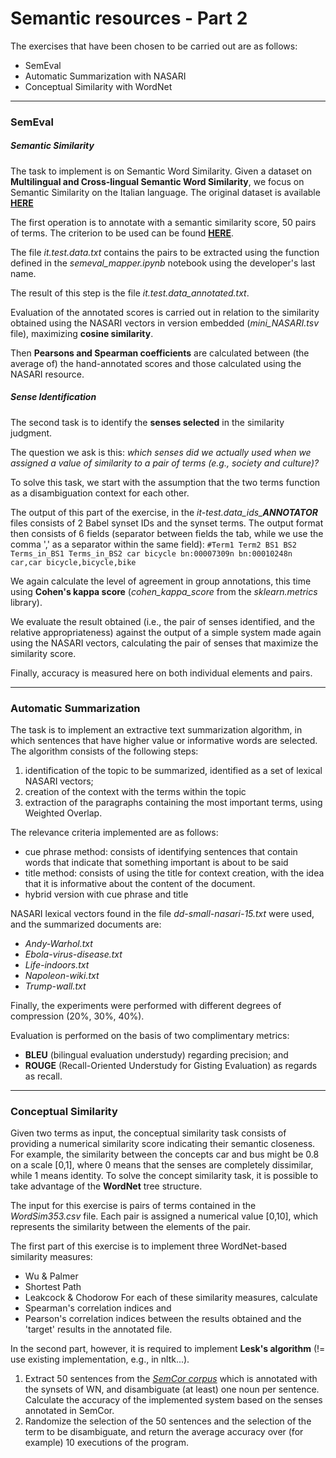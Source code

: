 # Semantic resources - Part 2

The exercises that have been chosen to be carried out are as follows: 

- SemEval 
- Automatic Summarization with NASARI
- Conceptual Similarity with WordNet 

***
### SemEval 
##### Semantic Similarity

The task to implement is on Semantic Word Similarity. 
Given a dataset on **Multilingual and Cross-lingual Semantic Word Similarity**, we focus on Semantic Similarity on the Italian language. 
The original dataset is available **[HERE](http://alt.qcri.org/semeval2017/task2/)**

The first operation is to annotate with a semantic similarity score, 50
pairs of terms. The criterion to be used can be found **[HERE](https://alt.qcri.org/semeval2017/task2/index.php?id=data-and-tools)**. 

The file *it.test.data.txt* contains the pairs to be extracted using the function defined in the *semeval_mapper.ipynb* notebook using the developer's last name. 

The result of this step is the file *it.test.data_annotated.txt*. 

Evaluation of the annotated scores is carried out in relation to the similarity obtained using the NASARI vectors in version
embedded (*mini_NASARI.tsv* file), maximizing **cosine similarity**. 

Then **Pearsons and Spearman coefficients** are calculated between (the average of) the hand-annotated scores and those calculated using the NASARI resource. 


##### Sense Identification

The second task is to identify the **senses selected** in the similarity judgment.

The question we ask is this: *which senses did we actually used when we assigned a value of similarity to a pair of terms (e.g., society and culture)?*

To solve this task, we start with the assumption that the two terms function as a disambiguation context for each other.

The output of this part of the exercise, in the *it-test.data_ids_**ANNOTATOR*** files consists of 2 Babel synset IDs and the synset terms. 
The output format then consists of 6 fields (separator between fields the tab, while we use the comma ',' as a separator within the
same field):
`
#Term1 Term2 BS1 BS2 Terms_in_BS1 Terms_in_BS2
car bicycle bn:00007309n bn:00010248n
car,car bicycle,bicycle,bike
`

We again calculate the level of agreement in group annotations, this time using **Cohen's kappa score** (*cohen_kappa_score* from the *sklearn.metrics* library). 

We evaluate the result obtained (i.e., the pair of senses identified, and the relative appropriateness) against the output of a simple system made again using the NASARI vectors, calculating the pair of senses that maximize the similarity score. 

Finally, accuracy is measured here on both individual elements and pairs.

***
### Automatic Summarization

The task is to implement an extractive text summarization algorithm, in which sentences that have higher value or informative words are selected. 
The algorithm consists of the following steps: 
1. identification of the topic to be summarized, identified as a set of lexical NASARI vectors;
2. creation of the context with the terms within the topic
3. extraction of the paragraphs containing the most important terms, using Weighted Overlap. 

The relevance criteria implemented are as follows: 
- cue phrase method: consists of identifying sentences that contain words that indicate that something important is about to be said
- title method: consists of using the title for context creation, with the idea that it is informative about the content of the document. 
- hybrid version with cue phrase and title

NASARI lexical vectors found in the file *dd-small-nasari-15.txt* were used, and the summarized documents are: 
- *Andy-Warhol.txt*
- *Ebola-virus-disease.txt*
- *Life-indoors.txt*
- *Napoleon-wiki.txt*
- *Trump-wall.txt*

Finally, the experiments were performed with different degrees of compression (20%, 30%, 40%). 

Evaluation is performed on the basis of two complimentary metrics: 
- **BLEU** (bilingual evaluation understudy) regarding precision; and
- **ROUGE** (Recall-Oriented Understudy for Gisting Evaluation) as regards as recall.


***
### Conceptual Similarity

Given two terms as input, the conceptual similarity task consists of providing a numerical similarity score indicating their
semantic closeness. For example, the similarity between the concepts car and bus might be 0.8 on a scale [0,1], where 0 means that the senses are completely dissimilar, while 1 means identity.
To solve the concept similarity task, it is possible to take advantage of the **WordNet** tree structure.

The input for this exercise is pairs of terms contained in the *WordSim353.csv* file. Each pair is assigned a numerical value [0,10], which represents the similarity between the elements of the pair.

The first part of this exercise is to implement three WordNet-based similarity measures: 
- Wu & Palmer
- Shortest Path
- Leakcock & Chodorow 
For each of these similarity measures, calculate
- Spearman's correlation indices and
- Pearson's correlation indices between the results obtained and the 'target' results in the annotated file.

In the second part, however, it is required to implement **Lesk's algorithm** (!= use existing implementation, e.g., in nltk...).
1. Extract 50 sentences from the *[SemCor corpus](http://web.eecs.umich.edu/~mihalcea/downloads.html)* which is annotated with the synsets of WN, and disambiguate (at least) one noun per sentence. Calculate the accuracy of the implemented system based on the senses annotated in SemCor.
2. Randomize the selection of the 50 sentences and the selection of the term to be
disambiguate, and return the average accuracy over (for example) 10 executions of the program.